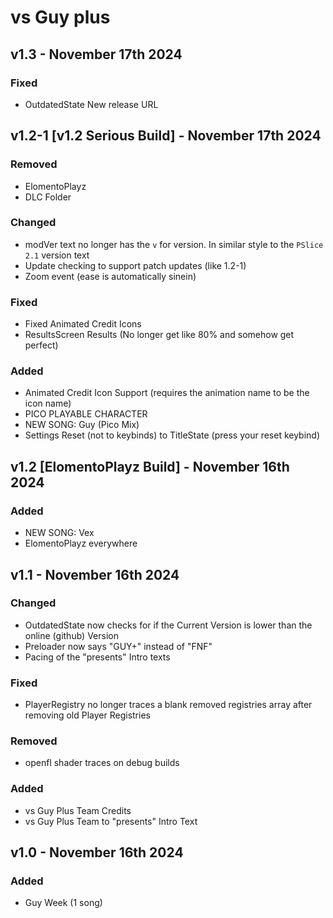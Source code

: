 # vs Guy plus
## v1.3 - November 17th 2024
### Fixed
- OutdatedState New release URL

## v1.2-1 [v1.2 Serious Build] - November 17th 2024
### Removed
- ElomentoPlayz
- DLC Folder
### Changed
- modVer text no longer has the `v` for version. In similar style to the `PSlice 2.1` version text
- Update checking to support patch updates (like 1.2-1)
- Zoom event (ease is automatically sinein)
### Fixed
- Fixed Animated Credit Icons
- ResultsScreen Results (No longer get like 80% and somehow get perfect)
### Added
- Animated Credit Icon Support (requires the animation name to be the icon name)
- PICO PLAYABLE CHARACTER
- NEW SONG: Guy (Pico Mix)
- Settings Reset (not to keybinds) to TitleState (press your reset keybind)

## v1.2 [ElomentoPlayz Build] - November 16th 2024
### Added
- NEW SONG: Vex
- ElomentoPlayz everywhere


## v1.1 - November 16th 2024
### Changed
- OutdatedState now checks for if the Current Version is lower than the online (github) Version
- Preloader now says "GUY+" instead of "FNF"
- Pacing of the "presents" Intro texts
### Fixed
- PlayerRegistry no longer traces a blank removed registries array after removing old Player Registries
### Removed
- openfl shader traces on debug builds
### Added
- vs Guy Plus Team Credits
- vs Guy Plus Team to "presents" Intro Text

## v1.0 - November 16th 2024
### Added
- Guy Week (1 song)